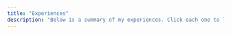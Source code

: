 ```yaml
---
title: "Experiences"
description: "Below is a summary of my experiences. Click each one to learn more!"
---
```

